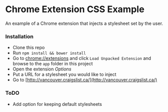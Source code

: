 Chrome Extension CSS Example
============================

An example of a Chrome extension that injects a stylesheet set by the user.

### Installation

* Clone this repo
* Run `npm install && bower install`
* Go to [chrome://extensions](chrome://extensions) and click `Load Unpacked Extension` and browse to the `app` folder in this project
* Open the extension *Options*
* Put a URL for a stylesheet you would like to inject
* Go to [http://vancouver.craigslist.ca/](http://vancouver.craigslist.ca/)

### ToDO

* Add option for keeping default stylesheets
